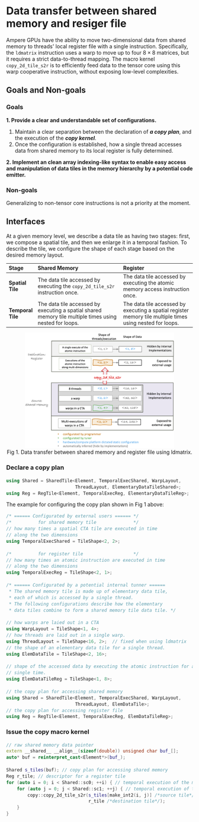 # Data transfer between shared memory and resiger file

Ampere GPUs have the ability to move two-dimensional data from shared memory to threads' local register file with a single instruction. Specifically, the `ldmatrix` instruction uses a warp to move up to four $8 \times 8$ matrices, but it requires a strict data-to-thread mapping. The macro kernel `copy_2d_tile_s2r` is to efficiently feed data to the tensor core using this warp cooperative instruction, without exposing low-level complexities.

## Goals and Non-goals

### Goals

**1. Provide a clear and understandable set of configurations.**

1. Maintain a clear separation between the declaration of ***a copy plan***, and the execution of the ***copy kernel***.
2. Once the configuration is established, how a single thread accesses data from shared memory to its local register is fully determined.

**2. Implement an clean array indexing-like syntax to enable easy access and manipulation of data tiles in the memory hierarchy by a potential code emitter.**

### Non-goals

Generalizing to non-tensor core instructions is not a priority at the moment.

## Interfaces

At a given memory level, we describe a data tile as having two stages: first, we compose a spatial tile, and then we enlarge it in a temporal fashion. To describe the tile, we configure the shape of each stage based on the desired memory layout.

|Stage|Shared Memory|Register|
|:--|:--|:--|
|**Spatial**<br>**Tile**|The data tile accessed by executing the `copy_2d_tile_s2r` instruction once.|The data tile accessed by executing the atomic memory access instruction once.|
|**Temporal**<br>**Tile**|The data tile accessed by executing a spatial shared memory tile multiple times using nested for loops.|The data tile accessed by executing a spatial register memory tile multiple times using nested for loops.|

<p align="center">
<img src="figures/data_transfer_between_shared_and_register.png" width=80%><br>
Fig 1. Data transfer between shared memory and register file using ldmatrix.
</p>

### Declare a copy plan
 
```cpp
using Shared = SharedTile<Element, TemporalExecShared, WarpLayout,
                          ThreadLayout, ElementaryDataTileShared>;
using Reg = RegTile<Element, TemporalExecReg, ElementaryDataTileReg>;
```

The example for configuring the copy plan shown in Fig 1 above:

```cpp
/* ====== Configurated by external users ====== */
/*          for shared memory tile              */
// how many times a spatial CTA tile are executed in time
// along the two dimensions
using TemporalExecShared = TileShape<2, 2>;

/*          for register tile                   */
// how many times an atomic instruction are executed in time
// along the two dimensions
using TemporalExecReg = TileShape<2, 1>;

/* ====== Configurated by a potential internal tunner ======
 * The shared memory tile is made up of elementary data tile,
 * each of which is accessed by a single thread.
 * The following configurations describe how the elementary
 * data tiles combine to form a shared memory tile data tile. */

// how warps are laied out in a CTA
using WarpLayout = TileShape<1, 4>;
// how threads are laid out in a single warp.
using ThreadLayout = TileShape<16, 2>;  // fixed when using ldmatrix
// the shape of an elementary data tile for a single thread.
using ElemDataTile = TileShape<2, 16>;

// shape of the accessed data by executing the atomic instruction for a
// single time.
using ElemDataTileReg = TileShape<1, 8>;

// the copy plan for accessing shared memory
using Shared = SharedTile<Element, TemporalExecShared, WarpLayout,
                          ThreadLayout, ElemDataTile>;
// the copy plan for accessing register file
using Reg = RegTile<Element, TemporalExecReg, ElemDataTileReg>;
```

### Issue the copy macro kernel

```cpp
// raw shared memory data pointer
extern __shared__ __align__(sizeof(double)) unsigned char buf_[];
auto* buf = reinterpret_cast<Element*>(buf_);

Shared s_tiles(buf); // copy plan for accessing shared memory
Reg r_tile; // descriptor for a register tile
for (auto i = 0; i < Shared::sc0; ++i) { // temporal execution of the macro kernel
    for (auto j = 0; j < Shared::sc1; ++j) { // temporal execution of the macro kernel
        copy::copy_2d_tile_s2r(s_tiles[make_int2(i, j)] /*source tile*/,
                               r_tile /*destination tile*/);
    }
}
```

